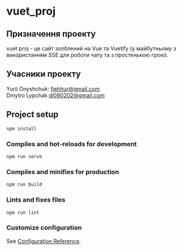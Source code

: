 # vuet_proj

## Призначення проекту
vuet proj - це сайт золблений на Vue та Vuetify (у майбутньому з використанням SSE для роботи чату та з простенькою грою).

## Учасники проекту

Yurii Onyshchuk: fjehhur@gmail.com</br>
Dmytro Lypchak dl080202@gmail.com</br>

## Project setup
```
npm install
```

### Compiles and hot-reloads for development
```
npm run serve
```

### Compiles and minifies for production
```
npm run build
```

### Lints and fixes files
```
npm run lint
```

### Customize configuration
See [Configuration Reference](https://cli.vuejs.org/config/).
